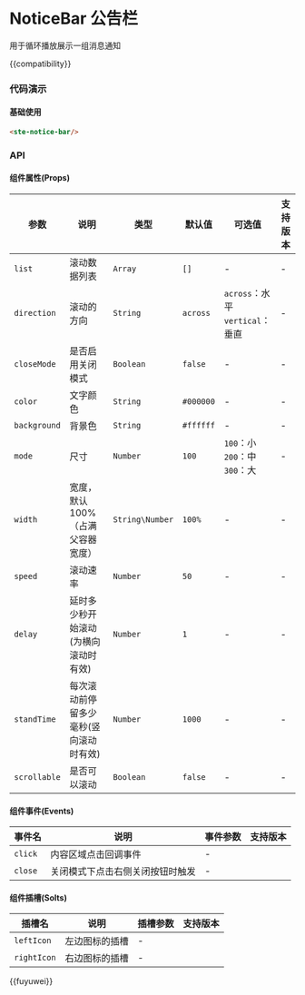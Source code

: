 # NoticeBar 公告栏

用于循环播放展示一组消息通知

{{compatibility}}

### 代码演示
#### 基础使用

```html
<ste-notice-bar/>
```

### API
#### 组件属性(Props)

| 参数			| 说明									| 类型				| 默认值		| 可选值									| 支持版本	|
| ---			| ---									| ---				| ---		| ---									| ---		|
| `list`		| 滚动数据列表							| `Array`			| `[]`		| -										| -			|
| `direction`	| 滚动的方向								| `String`			| `across`	| `across`：水平<br/>`vertical`：垂直	| -			|
| `closeMode`	| 是否启用关闭模式						| `Boolean`			| `false`	| -										| -			|
| `color`		| 文字颜色								| `String`			| `#000000`	| -										| -			|
| `background`	| 背景色									| `String`			| `#ffffff`	| -										| -			|
| `mode`		| 尺寸									| `Number`			| `100`		| `100`：小<br/>`200`：中<br/>`300`：大	| -			|
| `width`		| 宽度，默认100%（占满父容器宽度）		| `String\Number`	| `100%`	| -										| -			|
| `speed`		| 滚动速率								| `Number`			| `50`		| -										| -			|
| `delay`		| 延时多少秒开始滚动(为横向滚动时有效)	| `Number`			| `1`		| -										| -			|
| `standTime`	| 每次滚动前停留多少毫秒(竖向滚动时有效)	| `Number`			| `1000`	| -										| -			|
| `scrollable`	| 是否可以滚动							| `Boolean`			| `false`	| -										| -			|

#### 组件事件(Events)

|事件名		|说明								|	事件参数	|支持版本	|
|---		|---								|---		|---		|
| `click`	| 内容区域点击回调事件				|-			|			|
| `close`	| 关闭模式下点击右侧关闭按钮时触发	|-			|			|

#### 组件插槽(Solts)

|插槽名		|说明			|插槽参数	|支持版本	|
|---		|---			|---		|---		|
|`leftIcon`	|左边图标的插槽	|-			|			|
|`rightIcon`|右边图标的插槽	|-			|			|


{{fuyuwei}}